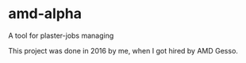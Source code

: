 # amd-alpha
A tool for plaster-jobs managing

This project was done in 2016 by me, when I got hired by AMD Gesso.
